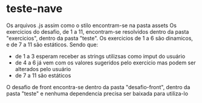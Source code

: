 # teste-nave

Os arquivos .js assim como o stilo encontram-se na pasta assets
Os exercicios do desafio, de 1 a 11, encontram-se resolvidos dentro da pasta "exercicios", dentro da pasta "teste".
Os exercicios de 1 a 6 são dinamicos, e de 7 a 11 são estáticos.
Sendo que:
* de 1 a 3 esperam receber as strings utilizsas como imput do usuário
* de 4 a 6 já vem com os valores sugeridos pelo exercicio mas podem ser alterados pelo usuário
* de 7 a 11 são estáticos 


O desafio de front encontra-se dentro da pasta "desafio-front", dentro da pasta "teste" e nenhuma dependencia precisa ser baixada para utiliza-lo 
